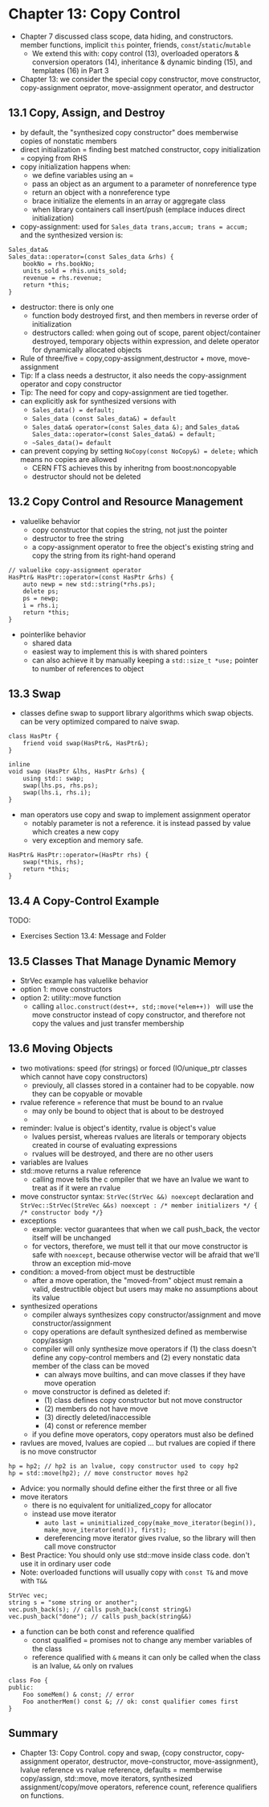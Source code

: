 # Chapter 13: Copy Control
- Chapter 7 discussed class scope, data hiding, and constructors. member functions, implicit `this` pointer, friends, `const`/`static`/`mutable`
    - We extend this with: copy control (13), overloaded operators & conversion operators (14), inheritance & dynamic binding (15), and templates (16) in Part 3
- Chapter 13: we consider the special copy constructor, move constructor, copy-assignment oeprator, move-assignment operator, and destructor

## 13.1 Copy, Assign, and Destroy
- by default, the "synthesized copy constructor" does memberwise copies of nonstatic members
- direct initialization = finding best matched constructor, copy initialization = copying from RHS
- copy initialization happens when:
    - we define variables using an =
    - pass an object as an argument to a parameter of nonreference type
    - return an object with a nonreference type
    - brace initialize the elements in an array or aggregate class
    - when library containers call insert/push (emplace induces direct initialization)
- copy-assignment: used for `Sales_data trans,accum; trans = accum;` and the synthesized version is:
```
Sales_data&
Sales_data::operator=(const Sales_data &rhs) {
    bookNo = rhs.bookNo;
    units_sold = rhis.units_sold;
    revenue = rhs.revenue;
    return *this;
}
```
- destructor: there is only one
    - function body destroyed first, and then members in reverse order of initialization
    - destructors called: when going out of scope, parent object/container destroyed, temporary objects within expression, and delete operator for dynamically allocated objects
- Rule of three/five  = copy,copy-assignment,destructor + move, move-assignment
- Tip: If a class needs a destructor, it also needs the copy-assignment operator and copy constructor
- Tip: The need for copy and copy-assignment are tied together. 
- can explicitly ask for synthesized versions with
    - `Sales_data() = default;`
    - `Sales_data (const Sales_data&) = default`
    - `Sales_data& operator=(const Sales_data &);` and `Sales_data& Sales_data::operator=(const Sales_data&) = default;`
    - `~Sales_data()= default`
- can prevent copying by setting `NoCopy(const NoCopy&) = delete;` which means no copies are allowed
    - CERN FTS achieves this by inheritng from boost:noncopyable
    - destructor should not be deleted

## 13.2 Copy Control and Resource Management
- valuelike behavior
    - copy constructor that copies the string, not just the pointer
    - destructor to free the string
    - a copy-assignment operator to free the object's existing string and copy the string from its right-hand operand
```
// valuelike copy-assignment operator
HasPtr& HasPtr::operator=(const HasPtr &rhs) {
    auto newp = new std::string(*rhs.ps);
    delete ps;
    ps = newp;
    i = rhs.i;
    return *this;
}
```

- pointerlike behavior
    - shared data
    - easiest way to implement this is with shared pointers
    - can also achieve it by manually keeping a `std::size_t *use;` pointer to number of references to object
## 13.3 Swap
- classes define swap to support library algorithms which swap objects. can be very optimized compared to naive swap.
```
class HasPtr {
    friend void swap(HasPtr&, HasPtr&);
}

inline
void swap (HasPtr &lhs, HasPtr &rhs) {
    using std:: swap;
    swap(lhs.ps, rhs.ps);
    swap(lhs.i, rhs.i);
}
```
- man operators use copy and swap to implement assignment operator
    - notably parameter is not a reference. it is instead passed by value which creates a new copy
    - very exception and memory safe.
```
HasPtr& HasPtr::operator=(HasPtr rhs) {
    swap(*this, rhs);
    return *this;
}
```

## 13.4 A Copy-Control Example
TODO:
- Exercises Section 13.4: Message and Folder

## 13.5 Classes That Manage Dynamic Memory
- StrVec example has valuelike behavior
- option 1: move constructors
- option 2: utility::move function
    - calling `alloc.construct(dest++, std;:move(*elem++)) ` will use the move constructor instead of copy constructor, and therefore not copy the values and just transfer membership

## 13.6 Moving Objects
- two motivations: speed (for strings) or forced (IO/unique_ptr classes which cannot have copy constructors)
    - previouly, all classes stored in a container had to be copyable. now they can be copyable or movable
- rvalue reference = reference that must be bound to an rvalue
    - may only be bound to object that is about to be destroyed
    - 
- reminder: lvalue is object's identity, rvalue is object's value
    - lvalues persist, whereas rvalues are literals or temporary objects created in course of evaluating expressions
    - rvalues will be destroyed, and there are no other users
- variables are lvalues
- std::move returns a rvalue reference
    - calling move tells the c ompiler that we have an lvalue we want to treat as if it were an rvalue
- move constructor syntax: `StrVec(StrVec &&) noexcept` declaration and `StrVec::StrVec(StreVec &&s) noexcept : /* member initializers */ { /* constructor body */}`
- exceptions
    - example: vector guarantees that when we call push_back, the vector itself will be unchanged
    - for vectors, therefore, we must tell it that our move constructor is safe with `noexcept`, because otherwise vector will be afraid that we'll throw an exception mid-move
- condition: a moved-from object must be destructible
    - after a move operation, the "moved-from" object must remain a valid, destructible object but users may make no assumptions about its value
- synthesized operations
    - compiler always synthesizes copy constructor/assignment and move constructor/assignment
    - copy operations are default synthesized defined as memberwise copy/assign
    - compiler will only synthesize move operators if (1) the class doesn't define any copy-control members and (2) every nonstatic data member of the class can be moved
        - can always move builtins, and can move classes if they have move operation
    - move constructor is defined as deleted if:
        - (1) class defines copy constructor but not move constructor
        - (2) members do not have move
        - (3) directly deleted/inaccessible 
        - (4) const or reference member
    - if you define move operators, copy operators must also be defined
- ravlues are moved, lvalues are copied ... but rvalues are copied if there is no move constructor
```
hp = hp2; // hp2 is an lvalue, copy constructor used to copy hp2
hp = std::move(hp2); // move constructor moves hp2
```
- Advice: you normally should define either the first three or all five
- move iterators
    - there is no equivalent for unitialized_copy for allocator
    - instead use move iterator
        - `auto last = uninitialized_copy(make_move_iterator(begin()), make_move_iterator(end()), first);`
        - dereferencing move iterator gives rvalue, so the library will then call move constructor
- Best Practice: You should only use std::move inside class code. don't use it in ordinary user code
- Note: overloaded functions will usually copy with `const T&` and move with `T&&`
```
StrVec vec;
string s = "some string or another";
vec.push_back(s); // calls push_back(const string&)
vec.push_back("done"); // calls push_back(string&&)
```
- a function can be both const and reference qualified
    - const qualified = promises not to change any member variables of the class
    - reference qualified with `&` means it can only be called when the class is an lvalue, `&&` only on rvalues
```
class Foo {
public:
    Foo someMem() & const; // error
    Foo anotherMem() const &; // ok: const qualifier comes first
}
```

## Summary
- Chapter 13: Copy Control. copy and swap, {copy constructor, copy-assignment operator, destructor, move-constructor, move-assignment}, lvalue reference vs rvalue reference, defaults = memberwise copy/assign, std::move, move iterators, synthesized assignment/copy/move operators, reference count, reference qualifiers on functions.
